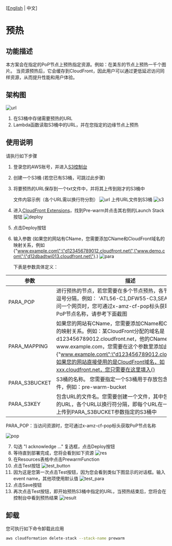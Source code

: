[[English](./README.md) | 中文]

# 预热

## 功能描述

本方案会在指定的PoP节点上预热指定资源。例如：在美东的节点上预热一千个图片。
当资源预热后，它会缓存到CloudFront，因此用户可以通过更低延迟访问同样资源，从而提升性能和用户体验。

## 架构图

![url](./images/prewarm_arch.png)

1. 在S3桶中存储需要预热的URL
2. Lambda函数读取S3桶中的URL，并在您指定的边缘节点上预热

## 使用说明

请执行如下步骤

1. 登录您的AWS账号，并进入[S3控制台](https://s3.console.aws.amazon.com/s3/home)
2. 创建一个S3桶 (若您已有S3桶，可跳过此步骤)
3. 将要预热的URL保存到一个txt文件中，并将其上传到刚才的S3桶中

    文件内容示例（各个URL需以换行符分割）
![url](./images/url.png)
    上传URL文件到S3桶
![s3](./images/s3.png)

4. 进入[CloudFront Extensions](https://awslabs.github.io/aws-cloudfront-extensions/zh/deployment/)，找到Pre-warm并点击其右侧的Launch Stack按钮
![deploy](./images/deployment.png)
5. 点击Deploy按钮
6. 输入参数 (如果您的网站有CName，您需要添加CName和CloudFront域名的映射关系，例如 {\"www.example.com\":\"d123456789012.cloudfront.net\",\"www.demo.com\":\"d12dbadtwi013.cloudfront.net\"}.)
![para](./images/para.png)
  
   
   下表是参数具体定义：

  | 参数 | 描述 |
  |  ----  | ----  | 
  | PARA_POP | 进行预热的节点，若您需要在多个节点预热，各节点名称需要用逗号分隔，例如： 'ATL56-C1,DFW55-C3,SEA19-C3'。在访问一个网页时，您可通过x-amz-cf-pop标头获取当前响应的PoP节点名称，请参考下面截图 |
  | PARA_MAPPING | 如果您的网站有CName，您需要添加CName和CloudFront域名的映射关系。例如：某CloudFront分配的域名是 d123456789012.cloudfront.net，他的CName是www.example.com，您需要在这个参数里添加此行JSON {\"www.example.com\":\"d123456789012.cloudfront.net\"}。如果您的网站直接使用的是CloudFront域名，如xxx.cloudfront.net，您只需要在这里填入{} |
  | PARA_S3BUCKET  | S3桶的名称。 您需要指定一个S3桶用于存放包含要预热URL的文件，例如：pre-warm-bucket |
  | PARA_S3KEY | 包含URL的文件名。您需要创建一个文件，其中包含了所有要预热的URL，各个URL以换行符分隔，即每个URL在一行。此文件需要上传到PARA_S3BUCKET参数指定的S3桶中 |

  
   PARA_POP：当访问资源时，您可通过x-amz-cf-pop标头获取PoP节点名称
  
  ![pop](./images/pop.png)

7. 勾选 "I acknowledge ..." 复选框，点击Deploy按钮
8. 等待直到部署完成，您将会看到如下资源
  ![res](./images/res.png)
9. 在Resources表格中点击PrewarmFunction
10. 点击Test按钮
![test_button](./images/test_button.png)
11. 因为这是您第一次点击Test按钮，因为您会看到类似下图显示的对话框。输入event name，其他项使用默认值
![test_para](./images/test_para.png)
12. 点击Save按钮
13. 再次点击Test按钮，即开始预热S3桶中指定的URL，当预热结束后，您将会在控制台中看到预热结果
![result](./images/result.png)



## 卸载

您可执行如下命令卸载此应用

```bash
aws cloudformation delete-stack --stack-name prewarm
```

